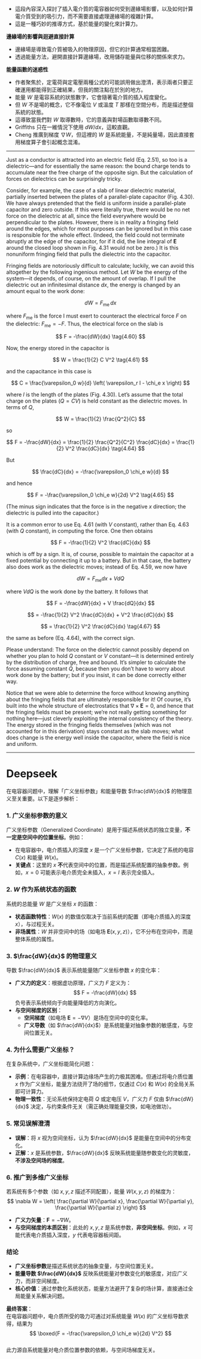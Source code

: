 
- 這段內容深入探討了插入電介質的電容器如何受到邊緣場影響，以及如何計算電介質受到的吸引力，而不需要直接處理邊緣場的複雜計算。
- 這是一種巧妙的推導方式，基於能量的變化來計算力。

**邊緣場的影響與迴避直接計算**
- 邊緣場是導致電介質被吸入的物理原因，但它的計算通常相當困難。
- 透過能量方法，避開直接計算邊緣場，改用儲存能量與位移的關係來求力。

**能量函數的迷惑性**
- 作者聚焦於，定電荷與定電壓兩種公式的可能誤用做出澄清，表示兩者只要正確運用都能得到正確結果，但我的關注點在於別的地方。
- 能量 $W$ 是電容系統的狀態數字，它會隨著電介質的插入程度變化。
- 但 $W$ 不是場的概念，它不像電位 $V$ 或溫度 $T$ 那樣在空間分布，而是描述整個系統的狀態。
- 這導致當我們對 $W$ 取導數時，它的意義與對場函數取導數不同。
- Griffiths 只在一維情況下使用 $dW/dx$，這較直觀。
- Cheng 推廣到梯度 $\nabla W$，但這裡的 $W$ 是系統能量，不是純量場，因此直接套用梯度算子會引起概念混淆。

---

Just as a conductor is attracted into an electric field (Eq. 2.51), so too is a dielectric—and for essentially the same reason: the bound charge tends to accumulate near the free charge of the opposite sign. But the calculation of forces on dielectrics can be surprisingly tricky.  

Consider, for example, the case of a slab of linear dielectric material, partially inserted between the plates of a parallel-plate capacitor (Fig. 4.30). We have always pretended that the field is uniform inside a parallel-plate capacitor and zero outside. If this were literally true, there would be no net force on the dielectric at all, since the field everywhere would be perpendicular to the plates. However, there is in reality a fringing field around the edges, which for most purposes can be ignored but in this case is responsible for the whole effect. (Indeed, the field could not terminate abruptly at the edge of the capacitor, for if it did, the line integral of $\mathbf{E}$ around the closed loop shown in Fig. 4.31 would not be zero.) It is this nonuniform fringing field that pulls the dielectric into the capacitor.  

Fringing fields are notoriously difficult to calculate; luckily, we can avoid this altogether by the following ingenious method. Let $W$ be the energy of the system—it depends, of course, on the amount of overlap. If I pull the dielectric out an infinitesimal distance $dx$, the energy is changed by an amount equal to the work done:  

$$ 
dW = F_{\text{me}} \, dx \tag{4.59} 
$$  

where $F_{\text{me}}$ is the force I must exert to counteract the electrical force $F$ on the dielectric: $F_{\text{me}} = -F$. Thus, the electrical force on the slab is  

$$ 
F = -\frac{dW}{dx} \tag{4.60} 
$$  

Now, the energy stored in the capacitor is  

$$ 
W = \frac{1}{2} C V^2 \tag{4.61} 
$$  

and the capacitance in this case is  

$$ 
C = \frac{\varepsilon_0 w}{d} \left( \varepsilon_r l - \chi_e x \right)
$$  

where $l$ is the length of the plates (Fig. 4.30). Let’s assume that the total charge on the plates ($Q = C V$) is held constant as the dielectric moves. In terms of $Q$,  

$$ 
W = \frac{1}{2} \frac{Q^2}{C} 
$$  

so  

$$ 
F = -\frac{dW}{dx} = \frac{1}{2} \frac{Q^2}{C^2} \frac{dC}{dx} = \frac{1}{2} V^2 \frac{dC}{dx} \tag{4.64}
$$  

But  

$$ 
\frac{dC}{dx} = -\frac{\varepsilon_0 \chi_e w}{d}
$$  

and hence  

$$ 
F = -\frac{\varepsilon_0 \chi_e w}{2d} V^2 \tag{4.65} 
$$  

(The minus sign indicates that the force is in the negative $x$ direction; the dielectric is pulled into the capacitor.)  

It is a common error to use Eq. 4.61 (with $V$ constant), rather than Eq. 4.63 (with $Q$ constant), in computing the force. One then obtains  

$$ 
F = -\frac{1}{2} V^2 \frac{dC}{dx}
$$  

which is off by a sign. It is, of course, possible to maintain the capacitor at a fixed potential by connecting it up to a battery. But in that case, the battery also does work as the dielectric moves; instead of Eq. 4.59, we now have  

$$ 
dW = F_{\text{me}} dx + V dQ \tag{4.66} 
$$  

where $V dQ$ is the work done by the battery. It follows that  

$$ 
F = -\frac{dW}{dx} + V \frac{dQ}{dx}
$$  

$$ 
= -\frac{1}{2} V^2 \frac{dC}{dx} + V^2 \frac{dC}{dx} 
$$

$$ 
= \frac{1}{2} V^2 \frac{dC}{dx} \tag{4.67} 
$$  

the same as before (Eq. 4.64), with the correct sign.  

Please understand: The force on the dielectric cannot possibly depend on whether you plan to hold $Q$ constant or $V$ constant—it is determined entirely by the distribution of charge, free and bound. It’s simpler to calculate the force assuming constant $Q$, because then you don’t have to worry about work done by the battery; but if you insist, it can be done correctly either way.  

Notice that we were able to determine the force without knowing anything about the fringing fields that are ultimately responsible for it! Of course, it’s built into the whole structure of electrostatics that $\nabla \times \mathbf{E} = 0$, and hence that the fringing fields must be present; we’re not really getting something for nothing here—just cleverly exploiting the internal consistency of the theory. The energy stored in the fringing fields themselves (which was not accounted for in this derivation) stays constant as the slab moves; what does change is the energy well inside the capacitor, where the field is nice and uniform.

---

# Deepseek

在电容器问题中，理解「广义坐标参数」和能量导数 $\frac{dW}{dx}$ 的物理意义至关重要。以下是逐步解析：

### **1. 广义坐标参数的意义**
广义坐标参数（Generalized Coordinate）是用于描述系统状态的独立变量，**不一定是空间中的位置坐标**。例如：
- 在电容器中，电介质插入的深度 $x$ 是一个广义坐标参数，它决定了系统的电容 $C(x)$ 和能量 $W(x)$。
- **关键点**：这里的 $x$ **不**代表空间中的位置，而是描述系统配置的抽象参数。例如，$x=0$ 可能表示电介质完全未插入，$x=l$ 表示完全插入。

### **2. $W$ 作为系统状态的函数**
系统的总能量 $W$ 是广义坐标 $x$ 的函数：
- **状态函数特性**：$W(x)$ 的数值仅取决于当前系统的配置（即电介质插入的深度 $x$），与过程无关。
- **非场属性**：$W$ 并非空间中的场（如电场 $\mathbf{E}(x,y,z)$），它不分布在空间中，而是整体系统的属性。

### **3. $\frac{dW}{dx}$ 的物理意义**
导数 $\frac{dW}{dx}$ 表示系统能量随广义坐标参数 $x$ 的变化率：
- **广义力的定义**：根据虚功原理，广义力 $F$ 定义为：
  $$
  F = -\frac{dW}{dx}
  $$
  负号表示系统倾向于向能量降低的方向演化。
- **与空间梯度的区别**：
  - **空间梯度**（如电场 $\mathbf{E} = -\nabla V$）是场在空间中的变化率。
  - **广义导数**（如 $\frac{dW}{dx}$）是系统能量对抽象参数的敏感度，与空间位置无关。

### **4. 为什么需要广义坐标？**
在复杂系统中，广义坐标能简化问题：
- **示例**：在电容器中，直接计算边缘场产生的力极其困难。但通过将电介质位置 $x$ 作为广义坐标，能量方法绕开了场的细节，仅通过 $C(x)$ 和 $W(x)$ 的全局关系即可计算力。
- **物理一致性**：无论系统保持定电荷 $Q$ 或定电压 $V$，广义力 $F$ 仅由 $\frac{dW}{dx}$ 决定，与约束条件无关（需正确处理能量交换，如电池做功）。

### **5. 常见误解澄清**
- **误解**：将 $x$ 视为空间坐标，认为 $\frac{dW}{dx}$ 是能量在空间中的分布变化。
- **正解**：$x$ 是系统参数，$\frac{dW}{dx}$ 反映系统能量随参数变化的灵敏度，**不涉及空间场的梯度**。

### **6. 推广到多维广义坐标**
若系统有多个参数（如 $x, y, z$ 描述不同配置），能量 $W(x,y,z)$ 的梯度为：
$$
\nabla W = \left( \frac{\partial W}{\partial x}, \frac{\partial W}{\partial y}, \frac{\partial W}{\partial z} \right)
$$
- **广义力矢量**：$\mathbf{F} = -\nabla W$。
- **与空间梯度的本质区别**：此处的 $x, y, z$ 是系统参数，**非空间坐标**。例如，$x$ 可能代表电介质插入深度，$y$ 代表电容器板间距。

### **结论**
- **广义坐标参数**是描述系统状态的抽象变量，与空间位置无关。
- **能量导数 $\frac{dW}{dx}$** 反映系统能量对参数变化的敏感度，对应广义力，而非空间梯度。
- **核心价值**：通过参数化系统状态，能量方法避开了复杂的场计算，直接通过全局能量关系解决问题。

**最终答案**：  
在电容器问题中，电介质所受的吸力可通过对系统能量 $W(x)$ 的广义坐标导数求得，结果为  
$$
\boxed{F = -\frac{\varepsilon_0 \chi_e w}{2d} V^2}
$$  
此力源自系统能量对电介质位置参数的依赖，与空间场梯度无关。